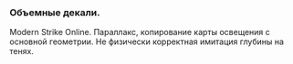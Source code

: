 ### Объемные декали.
 Modern Strike Online. Параллакс, копирование карты освещения с основной геометрии. Не физически корректная имитация глубины на тенях. 
   